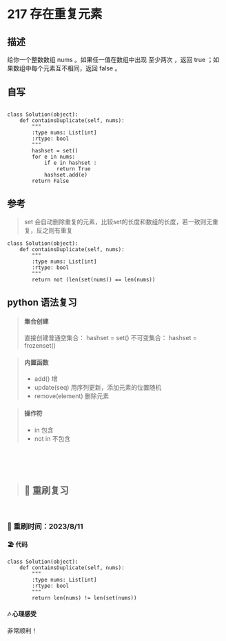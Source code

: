 # 217 存在重复元素

## 描述

给你一个整数数组 nums 。如果任一值在数组中出现 至少两次 ，返回 true ；如果数组中每个元素互不相同，返回 false 。

## 自写

```

class Solution(object):
    def containsDuplicate(self, nums):
        """
        :type nums: List[int]
        :rtype: bool
        """
        hashset = set()
        for e in nums:
            if e in hashset :
                return True
            hashset.add(e)
        return False

```

## 参考
>  set 会自动删除重复的元素，比较set的长度和数组的长度，若一致则无重复，反之则有重复
```
class Solution(object):
    def containsDuplicate(self, nums):
        """
        :type nums: List[int]
        :rtype: bool
        """
        return not (len(set(nums)) == len(nums))

```

## python 语法复习

> #### 集合创建
> 直接创建普通空集合： hashset = set() 
> 不可变集合： hashset = frozenset()

> #### 内置函数
>   - add() 增
>   - update(seq)  用序列更新，添加元素的位置随机
>   - remove(element) 删除元素

> #### 操作符
>   - in 包含
>   - not in  不包含
>

<br>
<br>
<br>

> ## 🔁 重刷复习
 
<br>
 
### 📅 重刷时间：2023/8/11
#### 🏖 代码
```
class Solution(object):
    def containsDuplicate(self, nums):
        """
        :type nums: List[int]
        :rtype: bool
        """
        return len(nums) != len(set(nums))
```
#### 🎶 心理感受
非常顺利！
 
<br>
